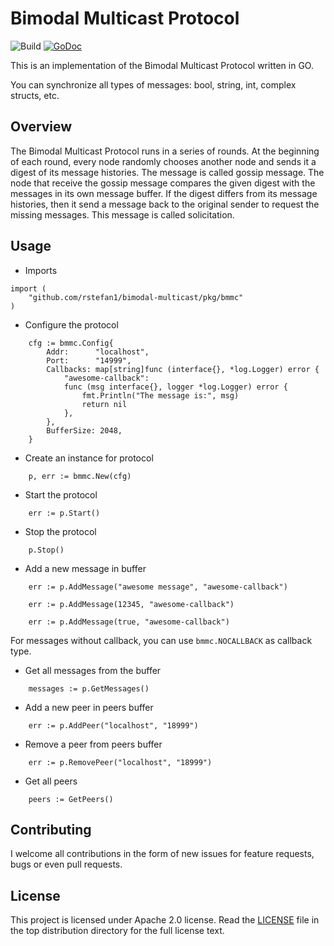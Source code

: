 # Bimodal Multicast Protocol

![Build](https://github.com/rstefan1/bimodal-multicast/workflows/Build/badge.svg?branch=master)
[![GoDoc](https://godoc.org/github.com/rstefan1/bimodal-multicast?status.svg)](https://godoc.org/github.com/rstefan1/bimodal-multicast)

This is an implementation of the Bimodal Multicast Protocol written in GO.

You can synchronize all types of messages: bool, string, int, 
complex structs, etc.

## Overview

The Bimodal Multicast Protocol runs in a series of rounds.
At the beginning of each round, every node randomly chooses another node and
sends it a digest of its message histories. The message is called gossip
message.
The node that receive the gossip message compares the given digest with the
messages in its own message buffer.
If the digest differs from its message histories, then it send a message
back to the original sender to request the missing messages. This message is
called solicitation.

## Usage

* Imports

```golang
import (
    "github.com/rstefan1/bimodal-multicast/pkg/bmmc"
)
```

* Configure the protocol

```golang
    cfg := bmmc.Config{
        Addr:      "localhost",
        Port:      "14999",
        Callbacks: map[string]func (interface{}, *log.Logger) error {
            "awesome-callback":
            func (msg interface{}, logger *log.Logger) error {
                fmt.Println("The message is:", msg)
                return nil
            },
        },
        BufferSize: 2048,
    }
```

* Create an instance for protocol

```golang
    p, err := bmmc.New(cfg)
```

* Start the protocol

```golang
    err := p.Start()
```

* Stop the protocol

```golang
    p.Stop()
```

* Add a new message in buffer

```golang
    err := p.AddMessage("awesome message", "awesome-callback")
    
    err := p.AddMessage(12345, "awesome-callback")
    
    err := p.AddMessage(true, "awesome-callback")
```

For messages without callback, you can use `bmmc.NOCALLBACK` as callback type.

* Get all messages from the buffer

```golang
    messages := p.GetMessages()
```

* Add a new peer in peers buffer

```golang
    err := p.AddPeer("localhost", "18999")
```

* Remove a peer from peers buffer

```golang
    err := p.RemovePeer("localhost", "18999")
```

* Get all peers

```golang
    peers := GetPeers()
```



## Contributing

I welcome all contributions in the form of new issues for feature requests, bugs
or even pull requests.

## License

This project is licensed under Apache 2.0 license. Read the [LICENSE](LICENSE) file
in the top distribution directory for the full license text.
